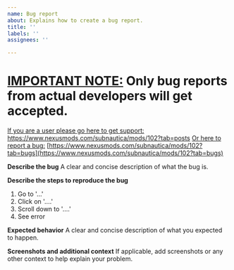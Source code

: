 ```yaml
---
name: Bug report
about: Explains how to create a bug report.
title: ''
labels: ''
assignees: ''

---
```


# **<ins>IMPORTANT NOTE:</ins>** Only bug reports from actual developers will get accepted.
<ins>If you are a user please go here to get support:</ins> https://www.nexusmods.com/subnautica/mods/102?tab=posts
<ins>Or here to report a bug:</ins> [https://www.nexusmods.com/subnautica/mods/102?tab=bugs](https://www.nexusmods.com/subnautica/mods/102?tab=bugs)
<br>


**Describe the bug**
A clear and concise description of what the bug is.

**Describe the steps to reproduce the bug**
1. Go to '...'
2. Click on '....'
3. Scroll down to '....'
4. See error

**Expected behavior**
A clear and concise description of what you expected to happen.

**Screenshots and additional context**
If applicable, add screenshots or any other context to help explain your problem.
